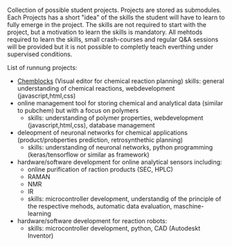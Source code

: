 
Collection of possible student projects.
Projects are stored as submodules.
Each Projects has a short "idea" of the skills the student will have to learn to fully emerge in the project. The skills are not required to start with the project, but a motivation to learn the skills is mandatory. All mehtods required to learn the skills, small crash-courses and regular Q&A sessions will be provided but it is not possible to completly teach everthing under supervised conditions. 

List of runnung projects:
* [Chemblocks](https://github.com/JulianKimmig/student_project_chemblocks) (Visual editor for chemical reaction planning)
	skills: general understanding of chemical reactions, webdevelopment (javascript,html,css)
* online management tool for storing chemical and analytical data (similar to pubchem) but with a focus on polymers
  * skills: understanding of polymer properties, webdevelopment (javascript,html,css), database management
* deleopment of neuronal networks for chemical applications (product/probperties prediction, retrosynthethic planning)
  * skills: understanding of neuronal networks, python programming (keras/tensorflow or similar as framework)
 * hardware/software development for online analytical sensors including:
   * online purification of raction products (SEC, HPLC)
   * RAMAN
   * NMR
   * IR
   *  skills: microcontroller development, understandig of the principle of the respective mehods, automatic data evaluation, maschine-learning
 * hardware/software development for reaction robots:
	 * skills: microcontroller development, python, CAD (Autodeskt Inventor)
